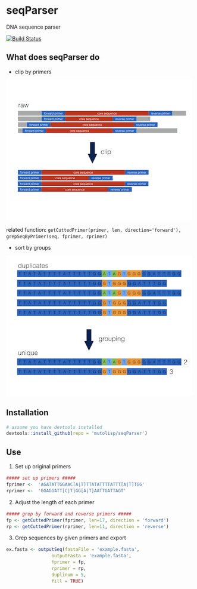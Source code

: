 # seqParser
DNA sequence parser

[![Build Status](https://travis-ci.org/mutolisp/seqParser.svg?branch=master)](https://travis-ci.org/mutolisp/seqParser)

## What does seqParser do

* clip by primers

![seqParser](https://github.com/mutolisp/seqParser/raw/master/docs/seqParser1.png)

related function: ```getCuttedPrimer(primer, len, direction='forward'), grepSeqByPrimer(seq, fprimer, rprimer)```

* sort by groups

![seqParser](https://github.com/mutolisp/seqParser/raw/master/docs/seqParser2.png)

## Installation

```R
# assume you have devtools installed
devtools::install_github(repo = 'mutolisp/seqParser')
```

## Use

1. Set up original primers
```R
##### set up primers #####
fprimer <-  'AGATATTGGAAC[A|T]TTATATTTTATTT[A|T]TGG'
rprimer <-  'GGAGGATT[C|T]GG[A|T]AATTGATTAGT'
```
2. Adjust the length of each primer
```R
##### grep by forward and reverse primers #####
fp <- getCuttedPrimer(fprimer, len=17, direction = 'forward')
rp <- getCuttedPrimer(rprimer, len=11, direction = 'reverse')
```
3. Grep sequences by given primers and export
```R
ex.fasta <- outputSeq(fastaFile = 'example.fasta', 
                 outputFasta = 'example.fasta', 
                 fprimer = fp, 
                 rprimer = rp, 
                 duplinum = 5, 
                 fill = TRUE)
```

